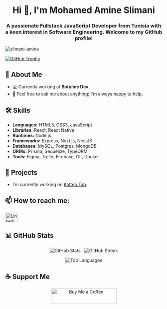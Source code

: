 <h1 align="center">Hi 👋, I'm Mohamed Amine Slimani</h1>
<h3 align="center">A passionate Fullstack JavaScript Developer from Tunisia with a keen interest in Software Engineering. Welcome to my GitHub profile!</h3>

<p align="left"> <img src="https://komarev.com/ghpvc/?username=slimani-amine&label=Profile%20views&color=0e75b6&style=flat" alt="slimani-amine" /> </p>

<p align="left"> 
  <a href="https://github.com/ryo-ma/github-profile-trophy">
    <img src="https://github-profile-trophy.vercel.app/?username=slimani-amine" alt="GitHub Trophy" />
  </a> 
</p>

## 🚀 About Me
- 💻 Currently working at **Sotyline Dev**.
- 💬 Feel free to ask me about anything; I'm always happy to help.

## 🛠️ Skills
- **Languages:** HTML5, CSS3, JavaScript
- **Libraries:** React, React Native
- **Runtimes:** Node.js
- **Frameworks:** Express, Next.js, NestJS
- **Databases:** MySQL, Postgres, MongoDB
- **ORMs:** Prisma, Sequelize, TypeORM
- **Tools:** Figma, Trello, Firebase, Git, Docker

## 🔭 Projects
- I’m currently working on <a href="https://chromewebstore.google.com/detail/kotteb-tab/dihopalpgofnpkfcldhehcgglegiideg" target="_blank"> Kotteb Tab</a>.

## 📫 How to reach me:
<p align="left">
<a href="https://www.linkedin.com/in/med-amine-slimani/" target="_blank">
  <img align="center" src="https://raw.githubusercontent.com/rahuldkjain/github-profile-readme-generator/master/src/images/icons/Social/linked-in-alt.svg" alt="LinkedIn" height="30" width="40" />
</a>

</p>

## 📊 GitHub Stats
<p align="center">
  <img align="center" src="https://github-readme-stats.vercel.app/api?username=slimani-amine&show_icons=true&locale=en" alt="GitHub Stats" /> 
  &nbsp;
  <img align="center" src="https://github-readme-streak-stats.herokuapp.com/?user=slimani-amine&" alt="GitHub Streak" />
</p>

<p align="center">
  <img align="center" src="https://github-readme-stats.vercel.app/api/top-langs?username=slimani-amine&show_icons=true&locale=en&layout=compact" alt="Top Languages" />
</p>

## ☕ Support Me
<p align="center">
  <a href="https://www.buymeacoffee.com/slimaniamine" target="_blank">
    <img src="https://cdn.buymeacoffee.com/buttons/v2/default-yellow.png" height="50" width="210" alt="Buy Me a Coffee" />
  </a>
</p>
